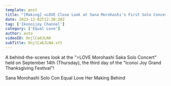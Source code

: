 ```yaml
---
template: post
title: "[Making] =LOVE Close Look at Sana Morohashi's First Solo Concert! ｜September 14, 2023 at Shinagawa Prince Hotel Stellar Ball"
date: 2023-12-02T12:30:20Z
tag: ['Ikonoijoy Channel']
category: ['Equal Love']
author: auto 
videoID: OnjlCa6JLN4
subTitle: OnjlCa6JLN4.vtt
---
```

A behind-the-scenes look at the "=LOVE Morohashi Saka Solo Concert" held on September 14th (Thursday), the third day of the "Iconoi Joy Grand Thanksgiving Festival"!

Sana Morohashi Solo Con Equal Love Her Making Behind

